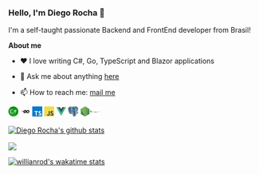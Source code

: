 ### Hello, I'm Diego Rocha 👋

I'm a self-taught passionate Backend and FrontEnd developer from Brasil!

**About me**

- ❤️ I love writing C#, Go, TypeScript and Blazor applications

- 💬 Ask me about anything [here](https://github.com/drocha87/drocha87/issues)

- 📫 How to reach me: [mail me](mailto:dlmrocha87@gmail.com)
<!--
- 🔭 I’m currently working on ...
- 🌱 I’m currently learning ...
- 👯 I’m looking to collaborate on ...
- 🤔 I’m looking for help with ...
- 💬 Ask me about ...
- 😄 Pronouns: ...
- ⚡ Fun fact: ...
-->

<code><img height="20" alt="csharp" src="https://raw.githubusercontent.com/github/explore/80688e429a7d4ef2fca1e82350fe8e3517d3494d/topics/csharp/csharp.png"></code>
<code><img height="20" alt="go" src="https://raw.githubusercontent.com/github/explore/80688e429a7d4ef2fca1e82350fe8e3517d3494d/topics/go/go.png"></code>
<code><img height="20" alt="typescript" src="https://raw.githubusercontent.com/github/explore/80688e429a7d4ef2fca1e82350fe8e3517d3494d/topics/typescript/typescript.png"></code>
<code><img height="20" alt="javascript" src="https://raw.githubusercontent.com/github/explore/80688e429a7d4ef2fca1e82350fe8e3517d3494d/topics/javascript/javascript.png"></code>
<code><img height="20" alt="vue" src="https://raw.githubusercontent.com/github/explore/80688e429a7d4ef2fca1e82350fe8e3517d3494d/topics/vue/vue.png"></code>
<code><img height="20" alt="postgresql" src="https://raw.githubusercontent.com/github/explore/5c058a388828bb5fde0bcafd4bc867b5bb3f26f3/topics/postgresql/postgresql.png"></code>
<code><img height="20" alt="nodejs" src="https://raw.githubusercontent.com/github/explore/80688e429a7d4ef2fca1e82350fe8e3517d3494d/topics/nodejs/nodejs.png"></code><code><img height="20" alt="mongodb" src="https://raw.githubusercontent.com/github/explore/80688e429a7d4ef2fca1e82350fe8e3517d3494d/topics/mongodb/mongodb.png"></code>

<a href="https://github.com/drocha87/drocha87"><img align="center" src="https://github-readme-stats.vercel.app/api?username=drocha87&show_icons=true&include_all_commits=true&theme=buefy&hide_border=true" alt="Diego Rocha's github stats" /></a>

<a href="https://github.com/drocha87/drocha87"><img align="center" src="https://github-readme-stats.vercel.app/api/top-langs/?username=drocha87&layout=compact&theme=buefy&hide_border=true" /></a>

[![willianrod's wakatime stats](https://github-readme-stats.vercel.app/api/wakatime?username=drocha87)](https://github.com/drocha87/drocha87)
